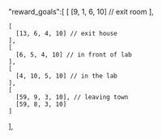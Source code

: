 

  "reward_goals":[
    [
      [9, 1, 6, 10] // exit room
    ],

    [
      [13, 6, 4, 10] // exit house
    ],
    [
      [6, 5, 4, 10] // in front of lab
    ],
    [
      [4, 10, 5, 10] // in the lab
    ],
    [
      [59, 9, 3, 10], // leaving town
      [59, 8, 3, 10]
    ]
  ],